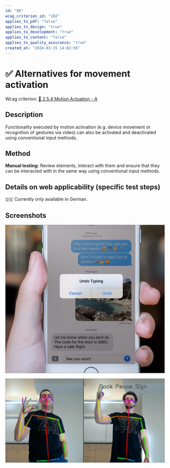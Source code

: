 ```yaml
---
id: "86"
wcag_criterion_id: "102"
applies_to_pdf: "false"
applies_to_design: "true"
applies_to_development: "true"
applies_to_content: "false"
applies_to_quality_assurance: "true"
created_at: "2024-03-15 14:02:56"
---
```


# ✅ Alternatives for movement activation

Wcag criterion: [📜 2.5.4 Motion Actuation - A](..)

## Description

Functionality executed by motion activation (e.g. device movement or recognition of gestures via video) can also be activated and deactivated using conventional input methods.

## Method

**Manual testing:** Review elements, interact with them and ensure that they can be interacted with in the same way using conventional input methods.

## Details on web applicability (specific test steps)

🇩🇪 Currently only available in German.

## Screenshots

![Undo-Funktion bei Schütteln in iOS](images/undo-funktion-bei-schtteln-in-ios.png)

![Gesten-Erkennung per Video-Kamera](images/gesten-erkennung-per-video-kamera.png)
